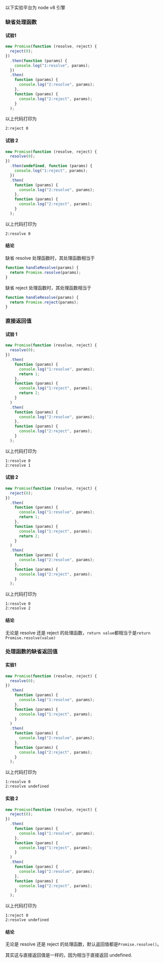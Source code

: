 以下实验平台为 node v8 引擎

### 缺省处理函数

#### 试验1
```javascript
new Promise(function (resolve, reject) {
  reject(0);
})
  .then(function (params) {
    console.log("1:resolve", params);
  })
  .then(
    function (params) {
      console.log("2:resolve", params);
    },
    function (params) {
      console.log("2:reject", params);
    }
  );
```

以上代码打印为
```
2:reject 0
```

#### 试验 2
```javascript
new Promise(function (resolve, reject) {
  resolve(0);
})
  .then(undefined, function (params) {
    console.log("1:reject", params);
  })
  .then(
    function (params) {
      console.log("2:resolve", params);
    },
    function (params) {
      console.log("2:reject", params);
    }
  );
```

以上代码打印为
```
2:resolve 0
```

#### 结论

缺省 resolve 处理函数时，其处理函数相当于
```javascript
function handleResolve(params) {
  return Promise.resolve(params);
}
```

缺省 reject 处理函数时，其处理函数相当于
```javascript
function handleResolve(params) {
  return Promise.reject(params);
}
```

### 直接返回值

#### 试验 1
```javascript
new Promise(function (resolve, reject) {
  resolve(0);
})
  .then(
    function (params) {
      console.log("1:resolve", params);
      return 1;
    },
    function (params) {
      console.log("1:reject", params);
      return 2;
    }
  )
  .then(
    function (params) {
      console.log("2:resolve", params);
    },
    function (params) {
      console.log("2:reject", params);
    }
  );
```

以上代码打印为
```
1:resolve 0
2:resolve 1
```

#### 试验 2
```javascript
new Promise(function (resolve, reject) {
  reject(0);
})
  .then(
    function (params) {
      console.log("1:resolve", params);
      return 1;
    },
    function (params) {
      console.log("1:reject", params);
      return 2;
    }
  )
  .then(
    function (params) {
      console.log("2:resolve", params);
    },
    function (params) {
      console.log("2:reject", params);
    }
  );
```

以上代码打印为
```
1:resolve 0
2:resolve 2
```

#### 结论

无论是 resolve 还是 reject 的处理函数，`return value`都相当于是`return Promise.resolve(value)`

### 处理函数的缺省返回值

#### 实验1
```javascript
new Promise(function (resolve, reject) {
  resolve(0);
})
  .then(
    function (params) {
      console.log("1:resolve", params);
    },
    function (params) {
      console.log("1:reject", params);
    }
  )
  .then(
    function (params) {
      console.log("2:resolve", params);
    },
    function (params) {
      console.log("2:reject", params);
    }
  );
```

以上代码打印为
```
1:resolve 0
2:resolve undefined
```

#### 实验 2
```javascript
new Promise(function (resolve, reject) {
  reject(0);
})
  .then(
    function (params) {
      console.log("1:resolve", params);
    },
    function (params) {
      console.log("1:reject", params);
    }
  )
  .then(
    function (params) {
      console.log("2:resolve", params);
    },
    function (params) {
      console.log("2:reject", params);
    }
  );
```

以上代码打印为
```
1:reject 0
2:resolve undefined
```

#### 结论
无论是 resolve 还是 reject 的处理函数，默认返回值都是````Promise.resolve()````。

其实这与直接返回值是一样的，因为相当于直接返回 undefined.

